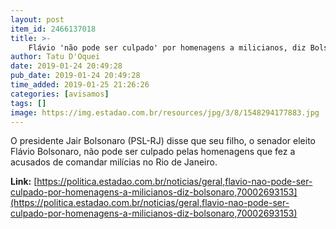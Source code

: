 ```yaml
---
layout: post
item_id: 2466137018
title: >-
    Flávio 'não pode ser culpado' por homenagens a milicianos, diz Bolsonaro
author: Tatu D'Oquei
date: 2019-01-24 20:49:28
pub_date: 2019-01-24 20:49:28
time_added: 2019-01-25 21:26:26
categories: [avisamos]
tags: []
image: https://img.estadao.com.br/resources/jpg/3/8/1548294177883.jpg
---
```


O presidente Jair Bolsonaro (PSL-RJ) disse que seu filho, o senador eleito Flávio Bolsonaro, não pode ser culpado pelas homenagens que fez a acusados de comandar milícias no Rio de Janeiro.

**Link:** [https://politica.estadao.com.br/noticias/geral,flavio-nao-pode-ser-culpado-por-homenagens-a-milicianos-diz-bolsonaro,70002693153](https://politica.estadao.com.br/noticias/geral,flavio-nao-pode-ser-culpado-por-homenagens-a-milicianos-diz-bolsonaro,70002693153)

